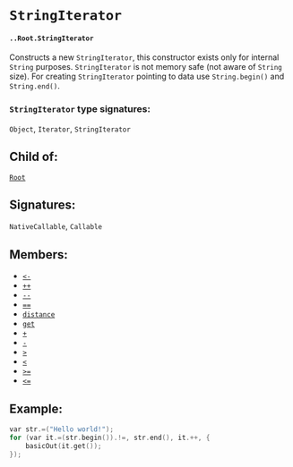 # `StringIterator`

#### `..Root.StringIterator`

Constructs a new `StringIterator`, this constructor exists only for internal `String` purposes. `StringIterator` is not memory safe (not aware of `String` size). For creating `StringIterator` pointing to data use `String.begin()` and `String.end()`.

### `StringIterator` type signatures:

`Object`, `Iterator`, `StringIterator` 

## Child of:

[`Root`](docs..Root.md)

## Signatures:

`NativeCallable`, `Callable`

## Members:

- [`<-`](docs..Root.StringIterator.less-.md)
- [`++`](docs..Root.StringIterator.++.md)
- [`--`](docs..Root.StringIterator.--.md)
- [`==`](docs..Root.StringIterator.==.md)
- [`distance`](docs..Root.StringIterator.distance.md)
- [`get`](docs..Root.StringIterator.get.md)
- [`+`](docs..Root.StringIterator.+.md)
- [`-`](docs..Root.StringIterator.-.md)
- [`>`](docs..Root.StringIterator.greater.md)
- [`<`](docs..Root.StringIterator.less.md)
- [`>=`](docs..Root.StringIterator.greater=.md)
- [`<=`](docs..Root.StringIterator.less=.md)

## Example:

```c
var str.=("Hello world!");
for (var it.=(str.begin()).!=, str.end(), it.++, {
    basicOut(it.get());
});
```
